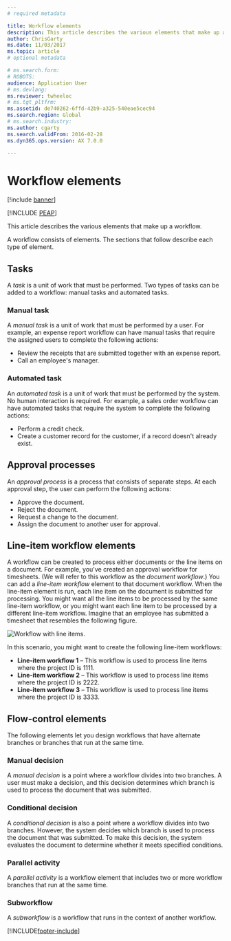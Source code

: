 ```yaml
---
# required metadata

title: Workflow elements
description: This article describes the various elements that make up a workflow.
author: ChrisGarty
ms.date: 11/03/2017
ms.topic: article
# optional metadata

# ms.search.form: 
# ROBOTS: 
audience: Application User
# ms.devlang: 
ms.reviewer: twheeloc
# ms.tgt_pltfrm: 
ms.assetid: de740262-6ffd-42b9-a325-540eae5cec94
ms.search.region: Global
# ms.search.industry: 
ms.author: cgarty
ms.search.validFrom: 2016-02-28
ms.dyn365.ops.version: AX 7.0.0

---
```


# Workflow elements

[!include [banner](../includes/banner.md)]


[!INCLUDE [PEAP](../../../includes/peap-3.md)]

This article describes the various elements that make up a workflow.

A workflow consists of elements. The sections that follow describe each type of element.

## Tasks

A *task* is a unit of work that must be performed. Two types of tasks can be added to a workflow: manual tasks and automated tasks.

### Manual task

A *manual task* is a unit of work that must be performed by a user. For example, an expense report workflow can have manual tasks that require the assigned users to complete the following actions:

- Review the receipts that are submitted together with an expense report.
- Call an employee's manager.

### Automated task

An *automated task* is a unit of work that must be performed by the system. No human interaction is required. For example, a sales order workflow can have automated tasks that require the system to complete the following actions:

- Perform a credit check.
- Create a customer record for the customer, if a record doesn't already exist.

## Approval processes

An *approval process* is a process that consists of separate steps. At each approval step, the user can perform the following actions:

- Approve the document.
- Reject the document.
- Request a change to the document.
- Assign the document to another user for approval.

## Line-item workflow elements

A workflow can be created to process either documents or the line items on a document. For example, you've created an approval workflow for timesheets. (We will refer to this workflow as the *document workflow*.) You can add a *line-item workflow* element to that document workflow. When the line-item element is run, each line item on the document is submitted for processing. You might want all the line items to be processed by the same line-item workflow, or you might want each line item to be processed by a different line-item workflow. Imagine that an employee has submitted a timesheet that resembles the following figure.

![Workflow with line items.](./media/workflow_lineitemworkflow.gif)

In this scenario, you might want to create the following line-item workflows:

- **Line-item workflow 1** – This workflow is used to process line items where the project ID is 1111.
- **Line-item workflow 2** – This workflow is used to process line items where the project ID is 2222.
- **Line-item workflow 3** – This workflow is used to process line items where the project ID is 3333.

## Flow-control elements

The following elements let you design workflows that have alternate branches or branches that run at the same time.

### Manual decision

A *manual decision* is a point where a workflow divides into two branches. A user must make a decision, and this decision determines which branch is used to process the document that was submitted.

### Conditional decision

A *conditional decision* is also a point where a workflow divides into two branches. However, the system decides which branch is used to process the document that was submitted. To make this decision, the system evaluates the document to determine whether it meets specified conditions.

### Parallel activity

A *parallel activity* is a workflow element that includes two or more workflow branches that run at the same time.

### Subworkflow

A *subworkflow* is a workflow that runs in the context of another workflow.


[!INCLUDE[footer-include](../../../includes/footer-banner.md)]
